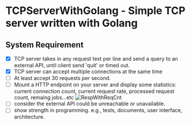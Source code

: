 # TCPServerWithGolang - Simple TCP server written with Golang

## System Requirement
- [X] TCP server takes in any request text per line and send a query to an external API, until client send 'quit' or timed out.
- [X] TCP server can accept multiple connections at the same time
- [ ] At least accept 30 requests per second.
- [ ] Mount a HTTP endpoint on your server and display some statistics: current connection count, current request rate, processed request count, remaing jobs...etc
![RespWithReqCnt](https://github.com/weizhe0422/TCPServerWithGolang/blob/develop/img/RespWithReqCnt.png)
- [ ] consider the external API could be unreachable or unavailable.
- [ ] show strength in programming. e.g., tests, documents, user interface, architecture.
